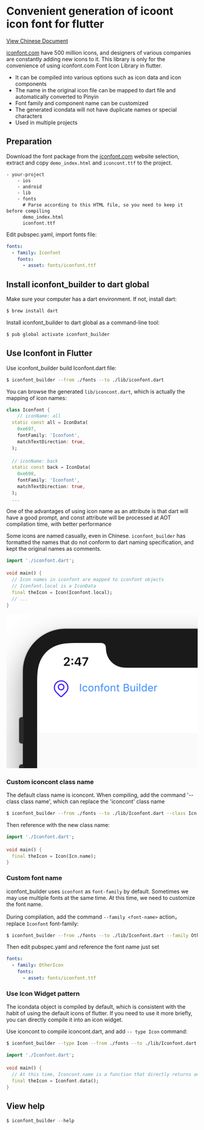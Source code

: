 # Convenient generation of icoont icon font for flutter

[View Chinese Document](./README_CN.md)

[iconfont.com](https://www.iconfont.cn/) have 500 million icons, and designers of various companies are constantly adding new icons to it. This library is only for the convenience of using iconfont.com Font Icon Library in flutter.

- It can be compiled into various options such as icon data and icon components
- The name in the original icon file can be mapped to dart file and automatically converted to Pinyin
- Font family and component name can be customized
- The generated icondata will not have duplicate names or special characters
- Used in multiple projects

## Preparation

Download the font package from the [iconfont.com](https://www.iconfont.cn/) website selection, extract and copy `demo_index.html` and `iconcont.ttf` to the project.

```
- your-project
    - ios
    - android
    - lib
    - fonts
      # Parse according to this HTML file, so you need to keep it before compiling
      demo_index.html
      iconfont.ttf
```

Edit pubspec.yaml, import fonts file:

```yaml
fonts:
  - family: Iconfont
    fonts:
      - asset: fonts/iconfont.ttf
```

## Install iconfont_builder to dart global

Make sure your computer has a dart environment. If not, install dart:

```sh
$ brew install dart
```

Install iconfont_builder to dart global as a command-line tool:

```sh
$ pub global activate iconfont_builder
```

## Use Iconfont in Flutter

Use iconfont_builder build Iconfont.dart file:

```sh
$ iconfont_builder --from ./fonts --to ./lib/iconfont.dart
```

You can browse the generated `lib/iconcont.dart`, which is actually the mapping of icon names:

```dart
class Iconfont {
    // iconName: all
  static const all = IconData(
    0xe697,
    fontFamily: 'Iconfont',
    matchTextDirection: true,
  );

  // iconName: back
  static const back = IconData(
    0xe698,
    fontFamily: 'Iconfont',
    matchTextDirection: true,
  );
  ...
```

One of the advantages of using icon name as an attribute is that dart will have a good prompt, and const attribute will be processed at AOT compilation time, with better performance

Some icons are named casually, even in Chinese. `iconfont_builder` has formatted the names that do not conform to dart naming specification, and kept the original names as comments.

```dart
import './iconfont.dart';

void main() {
  // Icon names in iconfont are mapped to iconfont objects
  // Iconfont.local is a IconData
  final theIcon = Icon(Iconfont.local);
  // ...
}
```

![](view.png)

### Custom iconcont class name

The default class name is iconcont. When compiling, add the command '-- class class name', which can replace the 'iconcont' class name

```sh
$ iconfont_builder --from ./fonts --to ./lib/Iconfont.dart --class Icn
```

Then reference with the new class name:

```dart
import './Iconfont.dart';

void main() {
  final theIcon = Icon(Icn.name);
}
```

### Custom font name

iconfont_builder uses `iconfont` as `font-family` by default. Sometimes we may use multiple fonts at the same time. At this time, we need to customize the font name.

During compilation, add the command `--family <font-name>` action，replace `Iconfont` font-family:

```sh
$ iconfont_builder --from ./fonts --to ./lib/Iconfont.dart --family OtherIcon
```

Then edit pubspec.yaml and reference the font name just set

```yaml
fonts:
  - family: OtherIcon
    fonts:
      - asset: fonts/iconfont.ttf
```

### Use Icon Widget pattern

The icondata object is compiled by default, which is consistent with the habit of using the default icons of flutter. If you need to use it more briefly, you can directly compile it into an icon widget.

Use iconcont to compile iconcont.dart, and add `-- type Icon` command:

```sh
$ iconfont_builder --type Icon --from ./fonts --to ./lib/Iconfont.dart
```

```dart
import './Iconfont.dart';

void main() {
  // At this time, Iconcont.name is a function that directly returns an icon component
  final theIcon = Iconfont.data();
}
```

## View help

```dart
$ iconfont_builder --help
```
